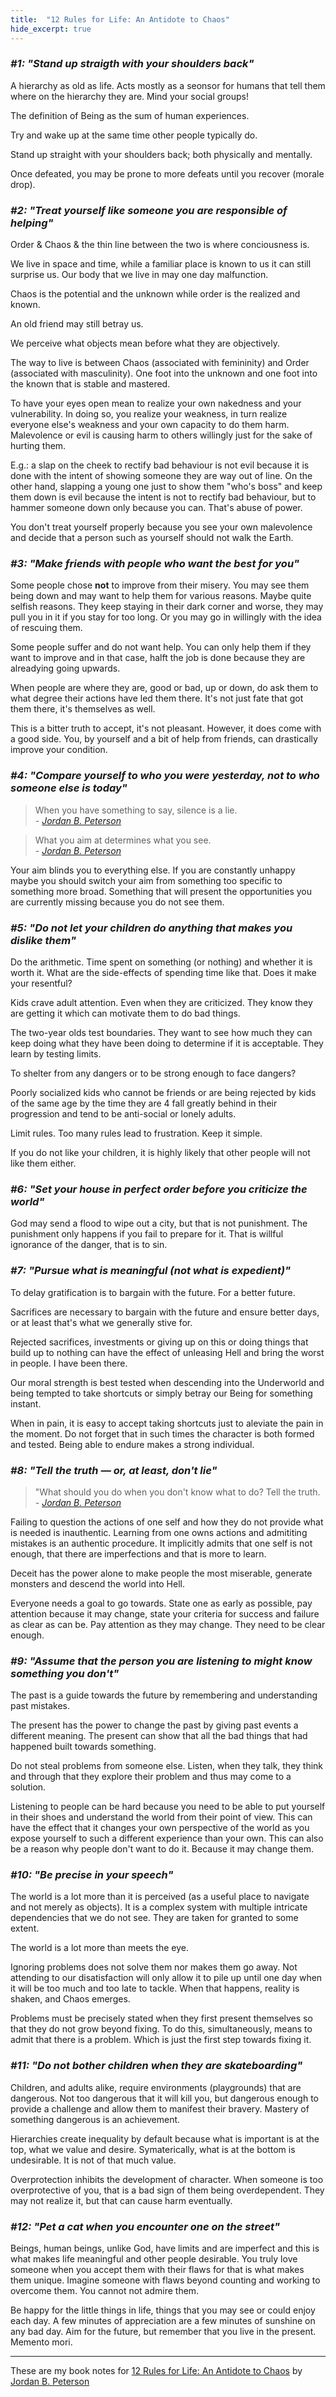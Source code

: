 ```yaml
---
title:  "12 Rules for Life: An Antidote to Chaos"
hide_excerpt: true
---
```


### _#1: "Stand up straigth with your shoulders back"_

A hierarchy as old as life. Acts mostly as a seonsor for humans that tell them where on the hierarchy they are. Mind your social groups!

The definition of Being as the sum of human experiences.

Try and wake up at the same time other people typically do.

Stand up straight with your shoulders back; both physically and mentally.

Once defeated, you may be prone to more defeats until you recover (morale drop).

### _#2: "Treat yourself like someone you are responsible of helping"_

Order & Chaos & the thin line between the two is where conciousness is.

We live in space and time, while a familiar place is known to us it can still surprise us. Our body that we live in may one day malfunction.

Chaos is the potential and the unknown while order is the realized and known.

An old friend may still betray us.

We perceive what objects mean before what they are objectively.

The way to live is between Chaos (associated with femininity) and Order (associated with masculinity). One foot into the unknown and one foot into the known that is stable and mastered.

To have your eyes open mean to realize your own nakedness and your vulnerability. In doing so, you realize your weakness, in turn realize everyone else's weakness and your own capacity to do them harm. Malevolence or evil is causing harm to others willingly just for the sake of hurting them.

E.g.: a slap on the cheek to rectify bad behaviour is not evil because it is done with the intent of showing someone they are way out of line. On the other hand, slapping a young one just to show them "who's boss" and keep them down is evil because the intent is not to rectify bad behaviour, but to hammer someone down only because you can. That's abuse of power.

You don't treat yourself properly because you see your own malevolence and decide that a person such as yourself should not walk the Earth.

### _#3: "Make friends with people who want the best for you"_

Some people chose **not** to improve from their misery. You may see them being down and may want to help them for various reasons. Maybe quite selfish reasons. They keep staying in their dark corner and worse, they may pull you in it if you stay for too long. Or you may go in willingly with the idea of rescuing them.

Some people suffer and do not want help. You can only help them if they want to improve and in that case, halft the job is done because they are alreadying going upwards.

When people are where they are, good or bad, up or down, do ask them to what degree their actions have led them there. It's not just fate that got them there, it's themselves as well.

This is a bitter truth to accept, it's not pleasant. However, it does come with a good side. You, by yourself and a bit of help from friends, can drastically improve your condition.

### _#4: "Compare yourself to who you were yesterday, not to who someone else is today"_

> When you have something to say, silence is a lie.  
> _\- [Jordan B. Peterson](https://www.goodreads.com/author/show/282885.Jordan_B_Peterson)_

> What you aim at determines what you see.  
> _\- [Jordan B. Peterson](https://www.goodreads.com/author/show/282885.Jordan_B_Peterson)_

Your aim blinds you to everything else. If you are constantly unhappy maybe you should switch your aim from something too specific to something more broad. Something that will present the opportunities you are currently missing because you do not see them.

### _#5: "Do not let your children do anything that makes you dislike them"_

Do the arithmetic. Time spent on something (or nothing) and whether it is worth it. What are the side-effects of spending time like that. Does it make your resentful?

Kids crave adult attention. Even when they are criticized. They know they are getting it which can motivate them to do bad things.

The two-year olds test boundaries. They want to see how much they can keep doing what they have been doing to determine if it is acceptable. They learn by testing limits.

To shelter from any dangers or to be strong enough to face dangers?

Poorly socialized kids who cannot be friends or are being rejected by kids of the same age by the time they are 4 fall greatly behind in their progression and tend to be anti-social or lonely adults.

Limit rules. Too many rules lead to frustration. Keep it simple.

If you do not like your children, it is highly likely that other people will not like them either.

### _#6: "Set your house in perfect order before you criticize the world"_

God may send a flood to wipe out a city, but that is not punishment. The punishment only happens if you fail to prepare for it. That is willful ignorance of the danger, that is to sin.

### _#7: "Pursue what is meaningful (not what is expedient)"_

To delay gratification is to bargain with the future. For a better future.

Sacrifices are necessary to bargain with the future and ensure better days, or at least that's what we generally stive for.

Rejected sacrifices, investments or giving up on this or doing things that build up to nothing can have the effect of unleasing Hell and bring the worst in people. I have been there.

Our moral strength is best tested when descending into the Underworld and being tempted to take shortcuts or simply betray our Being for something instant.

When in pain, it is easy to accept taking shortcuts just to aleviate the pain in the moment. Do not forget that in such times the character is both formed and tested. Being able to endure makes a strong individual.

### _#8: "Tell the truth — or, at least, don't lie"_

> "What should you do when you don't know what to do? Tell the truth.  
> _\- [Jordan B. Peterson](https://www.goodreads.com/author/show/282885.Jordan_B_Peterson)_

Failing to question the actions of one self and how they do not provide what is needed is inauthentic. Learning from one owns actions and admititing mistakes is an authentic procedure. It implicitly admits that one self is not enough, that there are imperfections and that is more to learn.

Deceit has the power alone to make people the most miserable, generate monsters and descend the world into Hell.

Everyone needs a goal to go towards. State one as early as possible, pay attention because it may change, state your criteria for success and failure as clear as can be. Pay attention as they may change. They need to be clear enough.

### _#9: "Assume that the person you are listening to might know something you don't"_

The past is a guide towards the future by remembering and understanding past mistakes.

The present has the power to change the past by giving past events a different meaning. The present can show that all the bad things that had happened built towards something.

Do not steal problems from someone else. Listen, when they talk, they think and through that they explore their problem and thus may come to a solution.

Listening to people can be hard because you need to be able to put yourself in their shoes and understand the world from their point of view. This can have the effect that it changes your own perspective of the world as you expose yourself to such a different experience than your own. This can also be a reason why people don't want to do it. Because it may change them.

### _#10: "Be precise in your speech"_

The world is a lot more than it is perceived (as a useful place to navigate and not merely as objects). It is a complex system with multiple intricate dependencies that we do not see. They are taken for granted to some extent.

The world is a lot more than meets the eye.

Ignoring problems does not solve them nor makes them go away. Not attending to our disatisfaction will only allow it to pile up until one day when it will be too much and too late to tackle. When that happens, reality is shaken, and Chaos emerges.

Problems must be precisely stated when they first present themselves so that they do not grow beyond fixing. To do this, simultaneously, means to admit that there is a problem. Which is just the first step towards fixing it.

### _#11: "Do not bother children when they are skateboarding"_

Children, and adults alike, require environments (playgrounds) that are dangerous. Not too dangerous that it will kill you, but dangerous enough to provide a challenge and allow them to manifest their bravery. Mastery of something dangerous is an achievement.

Hierarchies create inequality by default because what is important is at the top, what we value and desire. Symaterically, what is at the bottom is undesirable. It is not of that much value.

Overprotection inhibits the development of character. When someone is too overprotective of you, that is a bad sign of them being overdependent. They may not realize it, but that can cause harm eventually.

### _#12: "Pet a cat when you encounter one on the street"_

Beings, human beings, unlike God, have limits and are imperfect and this is what makes life meaningful and other people desirable. You truly love someone when you accept them with their flaws for that is what makes them unique. Imagine someone with flaws beyond counting and working to overcome them. You cannot not admire them.

Be happy for the little things in life, things that you may see or could enjoy each day. A few minutes of appreciation are a few minutes of sunshine on any bad day. Aim for the future, but remember that you live in the present. Memento mori.

- - - -

These are my book notes for [12 Rules for Life: An Antidote to Chaos](https://www.goodreads.com/book/show/30257963-12-rules-for-life) by [Jordan B. Peterson](https://www.goodreads.com/author/show/282885.Jordan_B_Peterson)
